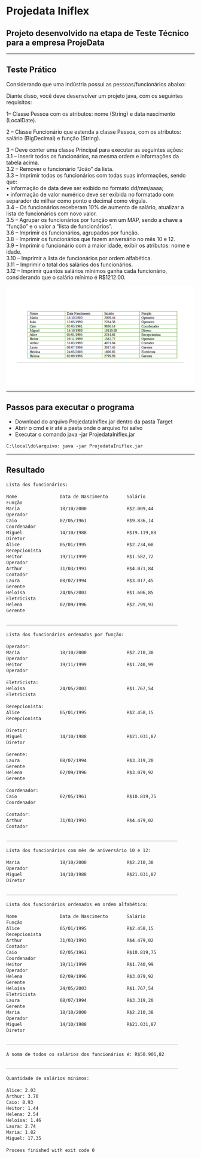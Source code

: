 # Projedata Iniflex

## Projeto desenvolvido na etapa de Teste Técnico para a empresa ProjeData

---

## Teste Prático

Considerando que uma indústria possui as pessoas/funcionários abaixo:

Diante disso, você deve desenvolver um projeto java, com os seguintes requisitos:

1– Classe Pessoa com os atributos: nome (String) e data nascimento (LocalDate).

2 – Classe Funcionário que estenda a classe Pessoa, com os atributos: salário (BigDecimal) e função (String).

3 – Deve conter uma classe Principal para executar as seguintes ações: <br>
3.1 – Inserir todos os funcionários, na mesma ordem e informações da tabela acima. <br>
3.2 – Remover o funcionário “João” da lista. <br>
3.3 – Imprimir todos os funcionários com todas suas informações, sendo que: <br>
• informação de data deve ser exibido no formato dd/mm/aaaa; <br>
• informação de valor numérico deve ser exibida no formatado com separador de milhar como ponto e decimal como vírgula. <br>
3.4 – Os funcionários receberam 10% de aumento de salário, atualizar a lista de funcionários com novo valor. <br>
3.5 – Agrupar os funcionários por função em um MAP, sendo a chave a “função” e o valor a “lista de funcionários”. <br>
3.6 – Imprimir os funcionários, agrupados por função. <br> 
3.8 – Imprimir os funcionários que fazem aniversário no mês 10 e 12. <br>
3.9 – Imprimir o funcionário com a maior idade, exibir os atributos: nome e idade. <br>
3.10 – Imprimir a lista de funcionários por ordem alfabética. <br>
3.11 – Imprimir o total dos salários dos funcionários. <br>
3.12 – Imprimir quantos salários mínimos ganha cada funcionário, considerando que o salário mínimo é R$1212.00. <br>

![Tabela de Funcionários](table.png)

---

## Passos para executar o programa

* Download do arquivo ProjedataIniflex.jar dentro da pasta Target
* Abrir o cmd e ir até a pasta onde o arquivo foi salvo
* Executar o comando java -jar ProjedataIniflex.jar

```
C:\local\do\arquivo: java -jar ProjedataIniflex.jar
```

---

## Resultado
```
Lista dos funcionários:

Nome                Data de Nascimento       Salário             Função              
Maria               18/10/2000               R$2.009,44          Operador            
Caio                02/05/1961               R$9.836,14          Coordenador         
Miguel              14/10/1988               R$19.119,88         Diretor             
Alice               05/01/1995               R$2.234,68          Recepcionista       
Heitor              19/11/1999               R$1.582,72          Operador            
Arthur              31/03/1993               R$4.071,84          Contador            
Laura               08/07/1994               R$3.017,45          Gerente             
Heloísa             24/05/2003               R$1.606,85          Eletricista         
Helena              02/09/1996               R$2.799,93          Gerente             

________________________________________________________________

Lista dos funcionários ordenados por função:

Operador:
Maria               18/10/2000               R$2.210,38            Operador            
Heitor              19/11/1999               R$1.740,99            Operador            

Eletricista:
Heloísa             24/05/2003               R$1.767,54            Eletricista

Recepcionista:
Alice               05/01/1995               R$2.458,15            Recepcionista

Diretor:
Miguel              14/10/1988               R$21.031,87           Diretor

Gerente:
Laura               08/07/1994               R$3.319,20            Gerente             
Helena              02/09/1996               R$3.079,92            Gerente

Coordenador:
Caio                02/05/1961               R$10.819,75           Coordenador

Contador:
Arthur              31/03/1993               R$4.479,02            Contador

________________________________________________________________

Lista dos funcionários com mês de aniversário 10 e 12:

Maria               18/10/2000               R$2.210,38            Operador            
Miguel              14/10/1988               R$21.031,87           Diretor

________________________________________________________________

Lista dos funcionários ordenados em ordem alfabética:

Nome                Data de Nascimento       Salário             Função              
Alice               05/01/1995               R$2.458,15          Recepcionista       
Arthur              31/03/1993               R$4.479,02          Contador            
Caio                02/05/1961               R$10.819,75         Coordenador         
Heitor              19/11/1999               R$1.740,99          Operador            
Helena              02/09/1996               R$3.079,92          Gerente             
Heloísa             24/05/2003               R$1.767,54          Eletricista         
Laura               08/07/1994               R$3.319,20          Gerente             
Maria               18/10/2000               R$2.210,38          Operador            
Miguel              14/10/1988               R$21.031,87         Diretor

________________________________________________________________

A soma de todos os salários dos funcionários é: R$50.906,82

________________________________________________________________

Quantidade de salários mínimos:

Alice: 2.03
Arthur: 3.70
Caio: 8.93
Heitor: 1.44
Helena: 2.54
Heloísa: 1.46
Laura: 2.74
Maria: 1.82
Miguel: 17.35

Process finished with exit code 0
```